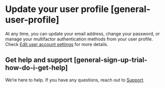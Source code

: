 # Update your user profile [general-user-profile]

At any time, you can update your email address, change your password, or manage your multifactor authentication methods from your user profile. Check [Edit user account settings](../../../cloud-account/index.md) for more details.


## Get help and support [general-sign-up-trial-how-do-i-get-help] 

We’re here to help. If you have any questions, reach out to [Support](https://cloud.elastic.co/support).

